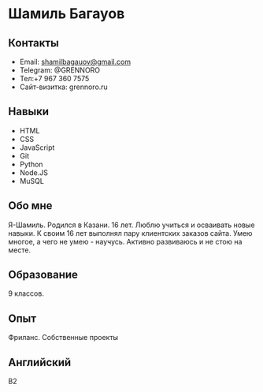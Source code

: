 # Шамиль Багауов

## Контакты
- Email: shamilbagauov@gmail.com
- Telegram: @GRENNORO
- Тел:+7 967 360 7575
- Сайт-визитка: grennoro.ru

## Навыки
- HTML
- CSS
- JavaScript
- Git
- Python
- Node.JS
- MuSQL

## Обо мне
Я-Шамиль. Родился в Казани. 16 лет. Люблю учиться и осваивать новые навыки. К своим 16 лет выполнял пару клиентских заказов сайта. Умею многое, а чего не умею - научусь. Активно развиваюсь и не стою на месте. 
## Образование
9 классов.

## Опыт
Фриланс. Собственные проекты

## Английский
B2
